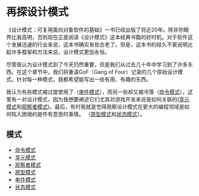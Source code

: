 再探设计模式
============================

《设计模式：可复用面向对象软件的基础》一书已经出版了将近20年。除非你眼界比我高明，否则现在正是阅读《设计模式》这本经典书籍的好时机。对于软件这个发展迅速的行业来说，这本书确实有些古老了。但是，这本书的经久不衰说明比起许多框架和方法来说，设计模式更加永恒。

尽管我认为设计模式到了今天仍然重要，但是我们从过去几十年中学习到了许多东西。在这个章节中，我们将重温GoF（Gang of Four）记录的几个原始设计模式。针对每一种模式，我都希望能写出一些有用、有趣的东西。  

我认为有些模式被过度使用了（[单件模式]()），而另一些却又被冷落（[命令模式]()）。这里有一对设计模式，因为我想要阐述它们尤其对游戏开发来说是如何关联的([享元模式](02.2-Flyweight.md)和[观察者模式](02.3-Observer.md))。最后，有时我就是觉得观察设计模式在更大的编程领域是如何陷入困境的是件有意思的事情。 （[原型模式](02.4-Prototype.md)和[状态模式](02.6-State.md)）。

## 模式
- [命令模式](02.1-Command.md)
- [享元模式](02.2-Flyweight.md)
- [观察者模式](02.3-Observer.md)  
- [原型模式](02.4-Prototype.md)
- [单件模式](02.5-Singleton.md)
- [状态模式](02.6-State.md)